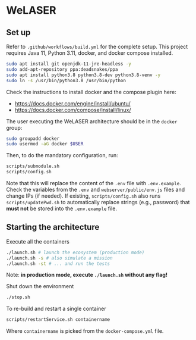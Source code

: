 # WeLASER

## Set up

Refer to `.github/workflows/build.yml` for the complete setup.
This project requires Java 11, Python 3.11, docker, and docker compose installed.

```sh
sudo apt install git openjdk-11-jre-headless -y
sudo add-apt-repository ppa:deadsnakes/ppa
sudo apt install python3.8 python3.8-dev python3.8-venv -y
sudo ln -s /usr/bin/python3.8 /usr/bin/python
```

Check the instructions to install docker and the compose plugin here:
- https://docs.docker.com/engine/install/ubuntu/
- https://docs.docker.com/compose/install/linux/

The user executing the WeLASER architecture should be in the `docker` group:

```sh
sudo groupadd docker
sudo usermod -aG docker $USER
```

Then, to do the mandatory configuration, run:

```sh
scripts/submodule.sh
scripts/config.sh
```

Note that this will replace the content of the `.env` file with `.env.example`. 
Check the variables from the `.env` and `webserver/public/env.js` files and change IPs (if needed).
If existing, `scripts/config.sh` also runs `scripts/updatePwd.sh` to automatically replace strings (e.g., password) that **must not** be stored into the `.env.example` file.

## Starting the architecture

Execute all the containers

```sh
./launch.sh # launch the ecosystem (production mode)
./launch.sh -s # also simulate a mission
./launch.sh -st # ... and run the tests
```

Note: **in production mode, execute `./launch.sh` without any flag!**

Shut down the environment

```sh
./stop.sh
``` 

To re-build and restart a single container

```sh
scripts/restartService.sh containername
```

Where `containername` is picked from the `docker-compose.yml` file.
